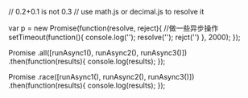 // 0.2+0.1 is not 0.3
// use math.js or decimal.js to resolve it

var p = new Promise(function(resolve, reject){
    //做一些异步操作
    setTimeout(function(){
        console.log('');
        resolve('');
        rejct('')
    }, 2000);
});


Promise
.all([runAsync1(), runAsync2(), runAsync3()])
.then(function(results){
    console.log(results);
});


Promise
.race([runAsync1(), runAsync2(), runAsync3()])
.then(function(results){
    console.log(results);
});
